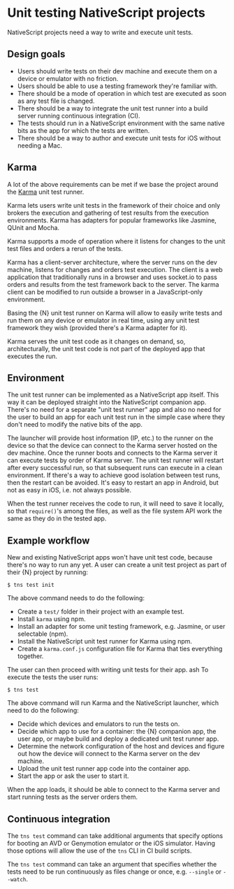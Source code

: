 Unit testing NativeScript projects
==================================

NativeScript projects need a way to write and execute unit tests.

Design goals
------------

* Users should write tests on their dev machine and execute them on a device or emulator with no friction.
* Users should be able to use a testing framework they're familiar with.
* There should be a mode of operation in which test are executed as soon as any test file is changed.
* There should be a way to integrate the unit test runner into a build server running continuous integration (CI).
* The tests should run in a NativeScript environment with the same native bits as the app for which the tests are written.
* There should be a way to author and execute unit tests for iOS without needing a Mac.

Karma
-----
A lot of the above requirements can be met if we base the project around the [Karma](http://karma-runner.github.io) unit test runner.

Karma lets users write unit tests in the framework of their choice and only brokers the execution and gathering of test results from
the execution environments. Karma has adapters for popular frameworks like Jasmine, QUnit and Mocha.

Karma supports a mode of operation where it listens for changes to the unit test files and orders a rerun of the tests.

Karma has a client-server architecture, where the server runs on the dev machine, listens for changes and orders test execution.
The client is a web application that traditionally runs in a browser and uses socket.io to pass orders and results from the
test framework back to the server. The karma client can be modified to run outside a browser in a JavaScript-only environment.

Basing the {N} unit test runner on Karma will allow to easily write tests and run them on any device or emulator in real time,
using any unit test framework they wish (provided there's a Karma adapter for it).

Karma serves the unit test code as it changes on demand, so, architecturally, the unit test code is not part of the deployed
app that executes the run.

Environment
-----------
The unit test runner can be implemented as a NativeScript app itself. This way it can be deployed straight into the NativeScript
companion app. There's no need for a separate "unit test runner" app and also no need for the user to build an app for each
unit test run in the simple case where they don't need to modify the native bits of the app.

The launcher will provide host information (IP, etc.) to the runner on the device so that the device can connect to the 
Karma server hosted on the dev machine. Once the runner boots and connects to the Karma server it can execute tests by order
of Karma server. The unit test runner will restart after every successful run, so that subsequent runs can execute in a clean
environment. If there's a way to achieve good isolation between test runs, then the restart can be avoided. It's easy to restart
an app in Android, but not as easy in iOS, i.e. not always possible.

When the test runner receives the code to run, it will need to save it locally, so that `require()`'s among the files, as well
as the file system API work the same as they do in the tested app.

Example workflow
----------------
New and existing NativeScript apps won't have unit test code, because there's no way to run any yet. A user can create
a unit test project as part of their {N} project by running:

```
$ tns test init
```

The above command needs to do the following:
* Create a `test/` folder in their project with an example test.
* Install `karma` using npm.
* Install an adapter for some unit testing framework, e.g. Jasmine, or user selectable (npm).
* Install the NativeScript unit test runner for Karma using npm.
* Create a `karma.conf.js` configuration file for Karma that ties everything together.

The user can then proceed with writing unit tests for their app.
ash
To execute the tests the user runs:

```
$ tns test
```

The above command will run Karma and the NativeScript launcher, which need to do the following:
* Decide which devices and emulators to run the tests on.
* Decide which app to use for a container: the {N} companion app, the user app, or maybe build and deploy a dedicated unit test runner app.
* Determine the network configuration of the host and devices and figure out how the device will connect to the Karma server on the dev machine.
* Upload the unit test runner app code into the container app.
* Start the app or ask the user to start it.

When the app loads, it should be able to connect to the Karma server and start running tests as the server orders them.

Continuous integration
----------------------
The `tns test` command can take additional arguments that specify options for booting an AVD or Genymotion emulator or the iOS simulator.
Having those options will allow the use of the `tns` CLI in CI build scripts.

The `tns test` command can take an argument that specifies whether the tests need to be run continuously as files change or once, e.g.
`--single` or `--watch`.